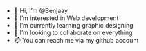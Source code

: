 - 👋 Hi, I’m @Benjaay
- 👀 I’m interested in Web development 
- 🌱 I’m currently learning graphic designing 
- 💞️ I’m looking to collaborate on everything 
- 📫 You can reach me via my github account 

<!---
Benjaay/Benjaay is a ✨ special ✨ repository because its `README.md` (this file) appears on your GitHub profile.
You can click the Preview link to take a look at your changes.
--->
